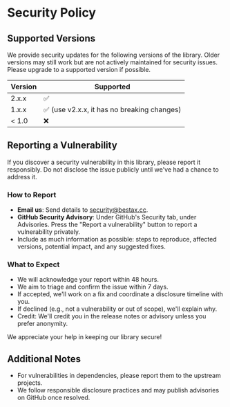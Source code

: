 # Security Policy

## Supported Versions

We provide security updates for the following versions of the library. Older versions may still work but are not actively maintained for security issues. Please upgrade to a supported version if possible.

| Version | Supported                                   |
| ------- | ------------------------------------------- |
| 2.x.x   | ✅                                          |
| 1.x.x   | ✅ (use v2.x.x, it has no breaking changes) |
| < 1.0   | ❌                                          |

## Reporting a Vulnerability

If you discover a security vulnerability in this library, please report it responsibly. Do not disclose the issue publicly until we've had a chance to address it.

### How to Report

- **Email us**: Send details to [security@bestax.cc](mailto:security@bestax.cc).
- **GitHub Security Advisory**: Under GitHub's Security tab, under Advisories. Press the "Report a vulnerability" button to report a vulnerability privately.
- Include as much information as possible: steps to reproduce, affected versions, potential impact, and any suggested fixes.

### What to Expect

- We will acknowledge your report within 48 hours.
- We aim to triage and confirm the issue within 7 days.
- If accepted, we'll work on a fix and coordinate a disclosure timeline with you.
- If declined (e.g., not a vulnerability or out of scope), we'll explain why.
- Credit: We'll credit you in the release notes or advisory unless you prefer anonymity.

We appreciate your help in keeping our library secure!

## Additional Notes

- For vulnerabilities in dependencies, please report them to the upstream projects.
- We follow responsible disclosure practices and may publish advisories on GitHub once resolved.
